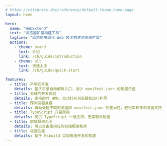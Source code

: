 ```yaml
---
# https://vitepress.dev/reference/default-theme-home-page
layout: home

hero:
  name: "WebExtend"
  text: "浏览器扩展构建工具"
  tagline: "助您使用现代 Web 技术构建浏览器扩展"
  actions:
    - theme: brand
      text: 介绍
      link: /zh/guide/introduction
    - theme: alt
      text: 快速上手
      link: /zh/guide/quick-start

features:
  - title: 声明式开发
    details: 基于目录自动解析入口，减少 manifest.json 的配置负担
  - title: 无缝的开发体验
    details: 支持即时 HMR、自动打开浏览器和运行扩展
  - title: 跨浏览器兼容
    details: 自动处理不同浏览器间 manifest.json 的差异性，轻松实现多浏览器支持
  - title: TypeScript 开箱即用
    details: 提供 TypeScript 一级支持，无需额外配置
  - title: 前端框架无关
    details: 可以自由使用任何前端框架和库
  - title: 极速性能
    details: 基于 Rsbuild 实现极速开发和构建
---
```

